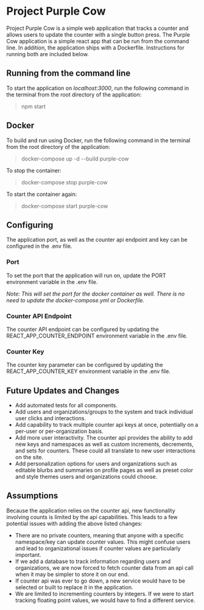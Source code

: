 
# Project Purple Cow
Project Purple Cow is a simple web application that tracks a counter and allows users to update the counter with a single button press. The Purple Cow application is a simple react app that can be run from the command line. In addition, the application ships with a Dockerfile. Instructions for running both are included below.

## Running from the command line
To start the application on *localhost:3000*, run the following command in the terminal from the root directory of the application:
> npm start
## Docker
To build and run using Docker, run the following command in the terminal from the root directory of the application:
> docker-compose up -d --build purple-cow

To stop the container:
> docker-compose stop purple-cow

To start the container again:
> docker-compose start purple-cow
## Configuring
The application port, as well as the counter api endpoint and key can be configured in the .env file.
### Port
To set the port that the application will run on, update the PORT environment variable in the .env file.

*Note: This will set the port for the docker container as well. There is no need to update the docker-compose.yml or Dockerfile.*
### Counter API Endpoint
The counter API endpoint can be configured by updating the REACT_APP_COUNTER_ENDPOINT environment variable in the .env file.
### Counter Key
The counter key parameter can be configured by updating the REACT_APP_COUNTER_KEY environment variable in the .env file.
## Future Updates and Changes
- Add automated tests for all components.
- Add users and organizations/groups to the system and track individual user clicks and interactions.
- Add capability to track multiple counter api keys at once, potentially on a per-user or per-organization basis.
- Add more user interactivity. The counter api provides the ability to add new keys and namespaces as well as custom increments, decrements, and sets for counters. These could all translate to new user interactions on the site.
- Add personalization options for users and organizations such as editable blurbs and summaries on profile pages as well as preset color and style themes users and organizations could choose.
## Assumptions

Because the application relies on the counter api, new functionality involving counts is limited by the api capabilities. This leads to a few potential issues with adding the above listed changes:

- There are no private counters, meaning that anyone with a specific namespace/key can update counter values. This might confuse users and lead to organizational issues if counter values are particularly important.
- If we add a database to track information regarding users and organizations, we are now forced to fetch counter data from an api call when it may be simpler to store it on our end.
- If counter api was ever to go down, a new service would have to be selected or built to replace it in the application.
- We are limited to incrementing counters by integers. If we were to start tracking floating point values, we would have to find a different service.
